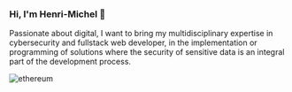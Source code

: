 ### Hi, I'm Henri-Michel 👋

Passionate about digital, I want to bring my multidisciplinary expertise in cybersecurity and fullstack web developer, in the implementation or programming of solutions where the security of sensitive data is an integral part of the development process.

<img src="https://user-images.githubusercontent.com/65901087/126848802-bf9caf10-8e3d-499a-80b4-158a8cdffdb5.jpg" alt="ethereum">
